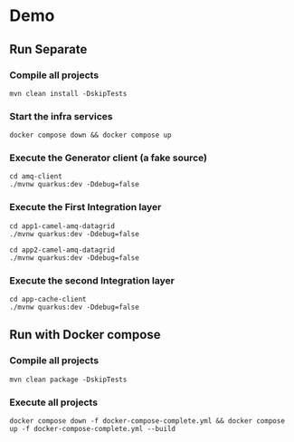 # Demo

## Run Separate

### Compile all projects
```shell
mvn clean install -DskipTests
```

### Start the infra services
```shell
docker compose down && docker compose up
```

### Execute the Generator client (a fake source)
```shell
cd amq-client
./mvnw quarkus:dev -Ddebug=false
```

### Execute the First Integration layer
```shell
cd app1-camel-amq-datagrid
./mvnw quarkus:dev -Ddebug=false

cd app2-camel-amq-datagrid
./mvnw quarkus:dev -Ddebug=false
```

### Execute the second Integration layer
```shell
cd app-cache-client
./mvnw quarkus:dev -Ddebug=false
```

## Run with Docker compose

### Compile all projects
```shell
mvn clean package -DskipTests
```

### Execute all projects
```shell
docker compose down -f docker-compose-complete.yml && docker compose up -f docker-compose-complete.yml --build
```
